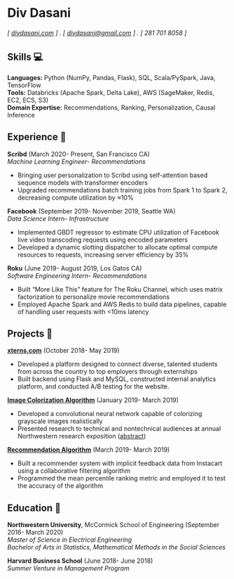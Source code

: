Div Dasani
======

###### [ [divdasani.com](http://divdasani.com) ] . [ divdasani@gmail.com ] . [ 281 701 8058 ]

Skills 💻
------
**Languages:** Python (NumPy, Pandas, Flask), SQL, Scala/PySpark, Java, TensorFlow
<br>
**Tools:** Databricks (Apache Spark, Delta Lake), AWS (SageMaker, Redis, EC2, ECS, S3)
<br>
**Domain Expertise:** Recommendations, Ranking, Personalization, Causal Inference

Experience 💼
---------
**Scribd** (March 2020- Present, San Francisco CA)
<br>
*Machine Learning Engineer- Recommendations*

- Bringing user personalization to Scribd using self-attention based sequence models with transformer encoders
- Upgraded recommendations batch training jobs from Spark 1 to Spark 2, decreasing compute utilization by ≈10% 

**Facebook** (September 2019- November 2019, Seattle WA)
<br>
*Data Science Intern- Infrastructure*

- Implemented GBDT regressor to estimate CPU utilization of Facebook live video transcoding requests using encoded parameters
- Developed a dynamic slotting dispatcher to allocate optimal compute resources to requests, increasing server efficiency by 35%

**Roku** (June 2019- August 2019, Los Gatos CA)
<br>
*Software Engineering Intern- Recommendations*

-	Built “More Like This” feature for The Roku Channel, which uses matrix factorization to personalize movie recommendations
-	Employed Apache Spark and AWS Redis to build data pipelines, capable of handling user requests with <10ms latency

Projects 🤖
--------
**[xterns.com](http://xterns.com)** (October 2018- May 2019)

-	Developed a platform designed to connect diverse, talented students from across the country to top employers through externships
-	Built backend using Flask and MySQL, constructed internal analytics platform, and conducted A/B testing for the website.

**[Image Colorization Algorithm](https://github.com/divdasani/Image-Colorization)** (January 2019- March 2019)

-	Developed a convolutional neural network capable of colorizing grayscale images realistically
-	Presented research to technical and nontechnical audiences at annual Northwestern research exposition ([abstract](https://expo.undergradresearch.northwestern.edu/posters/2019/image-colorization-with-convolutional-neural-networks/))


**[Recommendation Algorithm](https://github.com/divdasani/Recommendation-Algorithm)** (March 2019- March 2019)

-	Built a recommender system with implicit feedback data from Instacart using a collaborative filtering algorithm 
-	Programmed the mean percentile ranking metric and employed it to test the accuracy of the algorithm


Education 🍏
---------
**Northwestern University**, McCormick School of Engineering (September 2016- March 2020)
<br>
*Master of Science in Electrical Engineering*
<br>
*Bachelor of Arts in Statistics, Mathematical Methods in the Social Sciences*

**Harvard Business School** (June 2018- June 2018)<br>
*Summer Venture in Management Program*

